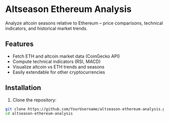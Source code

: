 # Altseason Ethereum Analysis

Analyze altcoin seasons relative to Ethereum – price comparisons, technical indicators, and historical market trends.

## Features

- Fetch ETH and altcoin market data (CoinGecko API)
- Compute technical indicators (RSI, MACD)
- Visualize altcoin vs ETH trends and seasons
- Easily extendable for other cryptocurrencies

## Installation

1. Clone the repository:

```bash
git clone https://github.com/YourUsername/altseason-ethereum-analysis.git
cd altseason-ethereum-analysis
